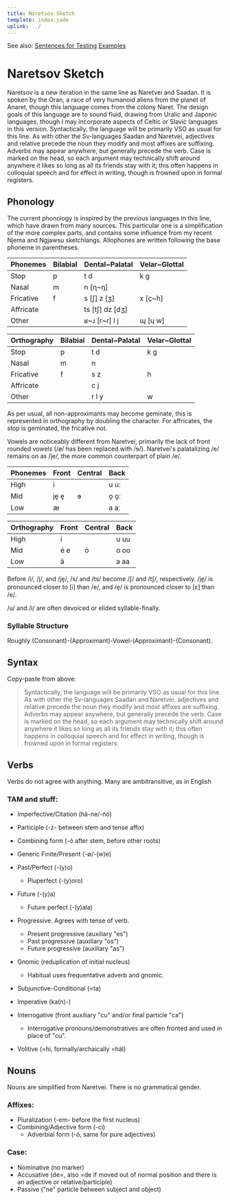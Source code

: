 ```yaml
---
title: Naretsov Sketch
template: index.jade
uplink: ../
---
```


<div class="hidden" id="toc-footer">

See also:
[Sentences for Testing](sentences-for-testing.html)
[Examples](examples.html)
</div>

# Naretsov Sketch
<!--{#top.center}-->

Naretsov is a new iteration in the same line as Naretvei and Saadan. It is spoken by the Oran, a race of very humanoid aliens from the planet of Anaret, though this language comes from the colony Naret. The design goals of this language are to sound fluid, drawing from Uralic and Japonic languages, though I may incorporate aspects of Celtic or Slavic languages in this version. Syntactically, the language will be primarily VSO as usual for this line. As with other the Sv-languages Saadan and Naretvei, adjectives and relative precede the noun they modify and most affixes are suffixing. Adverbs may appear anywhere, but generally precede the verb. Case is marked on the head, so each argument may technically shift around anywhere it likes so long as all its friends stay with it; this often happens in colloquial speech and for effect in writing, though is frowned upon in formal registers.

## Phonology

The current phonology is inspired by the previous languages in this line, which have drawn from many sources. This particular one is a simplification of the more complex parts, and contains some influence from my recent Njema and Ngjawsu sketchlangs. Allophones are written following the base phoneme in parentheses.

<div class="flex-parent">
<div class="flex-child">

|Phonemes |Bilabial|Dental~Palatal |Velar~Glottal|
|---------|--------|---------------|-------------|
|Stop     |p       |t d            |k g          |
|Nasal    |m       |n [ɳ~ŋ]                     ||
|Fricative|f       |s [ʃ] z [ʒ]    |x [ç~h]      |
|Affricate|        |ts [tʃ] dz [dʒ]|             |
|Other    |        |ʁ~ɹ [r~ɾ] l j  |ɰ [ɥ w]      |
<!--{table:.tb-center.row-headers}-->
</div>
<div class="flex-child">

|Orthography|Bilabial|Dental~Palatal|Velar~Glottal|
|-----------|--------|--------------|-------------|
|Stop       |p       |t d           |k g          |
|Nasal      |m       |n                          ||
|Fricative  |f       |s z           |h            |
|Affricate  |        |c j           |             |
|Other      |        |r l y         |w            |
<!--{table:.tb-center.row-headers}-->
</div>
</div>
     
As per usual, all non-approximants may become geminate, this is represented in orthography by doubling the character. For affricates, the stop is geminated, the fricative not.

Vowels are noticeably different from Naretvei, primarily the lack of front rounded vowels (/ø/ has been replaced with /ɘ/). Naretvei's palatalizing /e/ remains on as /je/, the more common counterpart of plain /e/.

<div class="flex-parent">
<div class="flex-child">

|Phonemes|Front|Central|Back|
|--------|-----|-------|----|
|High    |i    |       |u uː|
|Mid     |je̞ e̞ |ɘ      |o̞ o̞ː|
|Low     |æ    |       |a aː|
<!--{table:.tb-center.row-headers}-->
</div>
<div class="flex-child">

|Orthography|Front|Central|Back|
|-----------|-----|-------|----|
|High       |i    |       |u uu|
|Mid        |é e  |ó      |o oo|
|Low        |ä    |       |a aa|
<!--{table:.tb-center.row-headers}-->
</div>
</div>
    
Before /i/, /j/, and /je̞/, /s/ and /ts/ become /ʃ/ and /tʃ/, respectively. /je̞/ is pronounced closer to [i] than /e/, and /e̞/ is pronounced closer to [ɛ] than /e/.

/u/ and /i/ are often devoiced or elided syllable-finally.

### Syllable Structure

Roughly (Consonant)-(Approximant)-Vowel-(Approximant)-(Consonant).

## Syntax

Copy-paste from above:

> Syntactically, the language will be primarily VSO as usual for this line. As with other the Sv-languages Saadan and Naretvei, adjectives and relative precede the noun they modify and most affixes are suffixing. Adverbs may appear anywhere, but generally precede the verb. Case is marked on the head, so each argument may technically shift around anywhere it likes so long as all its friends stay with it; this often happens in colloquial speech and for effect in writing, though is frowned upon in formal registers.

## Verbs

Verbs do not agree with anything. Many are ambitransitive, as in English

### TAM and stuff:

 - Imperfective/Citation (hä-ne/-nó)
 - Participle (-z- between stem and tense affix)
 - Combining form (-ó after stem, before other roots)
 
 - Generic Finite/Present (-∅/-(w)e)
 - Past/Perfect (-(y)o)
   - Pluperfect (-(y)oro)
 - Future (-(y)a)
   - Future perfect (-(y)ala)

 - Progressive. Agrees with tense of verb.
   - Present progressive (auxiliary "es")
   - Past progressive (auxiliary "os")
   - Future progressive (auxiliary "as")
 - Gnomic (reduplication of initial nucleus)
   - Habitual uses frequentative adverb and gnomic.

 - Subjunctive-Conditional (=ta)
 - Imperative (ka(n)-)
 - Interrogative (front auxiliary "cu" and/or final particle "ca")
   - Interrogative pronouns/demonstratives are often fronted and used in place of "cu".
 - Volitive (=hi, formally/archaically =häl)

## Nouns

Nouns are simplified from Naretvei. There is no grammatical gender.

### Affixes:

 - Pluralization (-em- before the first nucleus)
 - Combining/Adjective form (-ci)
   - Adverbial form (-ó, same for pure adjectives)

### Case:

 - Nominative (no marker)
 - Accusative (de=, also =de if moved out of normal position and there is an adjective or relative/participle)
 - Passive ("ne" particle between subject and object)